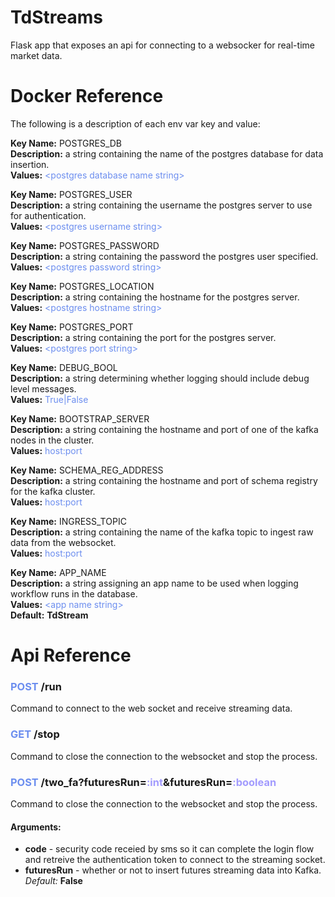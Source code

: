 # TdStreams

Flask app that exposes an api for connecting to a websocker for real-time market data.

# Docker Reference

The following is a description of each env var key and value:

**Key Name:** POSTGRES_DB \
**Description:** a string containing the name of the postgres database for data insertion. \
**Values:** <span style="color:#6C8EEF">\<postgres database name string></span>

**Key Name:** POSTGRES_USER \
**Description:**  a string containing the username the postgres server to use for authentication. \
**Values:** <span style="color:#6C8EEF">\<postgres username string></span>

**Key Name:** POSTGRES_PASSWORD \
**Description:** a string containing the password the postgres user specified. \
**Values:** <span style="color:#6C8EEF">\<postgres password string></span>

**Key Name:** POSTGRES_LOCATION \
**Description:** a string containing the hostname for the postgres server. \
**Values:** <span style="color:#6C8EEF">\<postgres hostname string></span>

**Key Name:** POSTGRES_PORT \
**Description:** a string containing the port for the postgres server. \
**Values:** <span style="color:#6C8EEF">\<postgres port string></span>

**Key Name:** DEBUG_BOOL \
**Description:** a string determining whether logging should include debug level messages. \
**Values:** <span style="color:#6C8EEF">True|False</span>

**Key Name:** BOOTSTRAP_SERVER \
**Description:** a string containing the hostname and port of one of the kafka nodes in the cluster. \
**Values:** <span style="color:#6C8EEF">host:port</span>

**Key Name:** SCHEMA_REG_ADDRESS \
**Description:** a string containing the hostname and port of schema registry for the kafka cluster. \
**Values:** <span style="color:#6C8EEF">host:port</span>

**Key Name:** INGRESS_TOPIC \
**Description:** a string containing the name of the kafka topic to ingest raw data from the websocket. \
**Values:** <span style="color:#6C8EEF">host:port</span>

**Key Name:** APP_NAME \
**Description:** a string assigning an app name to be used when logging workflow runs in the database. \
**Values:** <span style="color:#6C8EEF">\<app name string></span>\
**Default:** **TdStream**

# Api Reference

[comment]: <> (First Command)
### <span style="color:#6C8EEF">**POST**</span> /run
Command to connect to the web socket and receive streaming data.

[comment]: <> (Second Command)
### <span style="color:#6C8EEF">**GET**</span> /stop
Command to close the connection to the websocket and stop the process.

[comment]: <> (Third Command)
### <span style="color:#6C8EEF">**POST**</span> /two_fa?futuresRun=<span style="color:#a29bfe">**:int**</span>&futuresRun=<span style="color:#a29bfe">**:boolean**</span>
Command to close the connection to the websocket and stop the process.

#### **Arguments:**
- **code** - security code receied by sms so it can complete the login flow and retreive the authentication token to connect to the streaming socket.
- **futuresRun** - whether or not to insert futures streaming data into Kafka. *Default:* **False**
